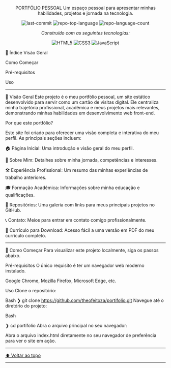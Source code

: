 <div id="top"></div>

<div align="center">

PORTFÓLIO PESSOAL
Um espaço pessoal para apresentar minhas habilidades, projetos e jornada na tecnologia.

<img alt="last-commit" src="https://img.shields.io/github/last-commit/SEU_USUARIO/SEU_REPOSITORIO?style=flat&logo=git&logoColor=white&color=0080ff"> <img alt="repo-top-language" src="https://img.shields.io/github/languages/top/theofeitoza/portifolio?style=flat&color=0080ff"> <img alt="repo-language-count" src="https://img.shields.io/github/languages/count/theofeitoza/portifolio?style=flat&color=0080ff">

<p><em>Construído com as seguintes tecnologias:</em></p> <img alt="HTML5" src="https://img.shields.io/badge/HTML5-E34F26.svg?style=flat&logo=HTML5&logoColor=white"> <img alt="CSS3" src="https://img.shields.io/badge/CSS3-1572B6.svg?style=flat&logo=CSS3&logoColor=white"> <img alt="JavaScript" src="https://img.shields.io/badge/JavaScript-F7DF1E.svg?style=flat&logo=JavaScript&logoColor=black">

</div>

📜 Índice
Visão Geral

Como Começar

Pré-requisitos

Uso

<hr>

🚀 Visão Geral
Este projeto é o meu portfólio pessoal, um site estático desenvolvido para servir como um cartão de visitas digital. Ele centraliza minha trajetória profissional, acadêmica e meus projetos mais relevantes, demonstrando minhas habilidades em desenvolvimento web front-end.

Por que este portfólio?

Este site foi criado para oferecer uma visão completa e interativa do meu perfil. As principais seções incluem:

🏠 Página Inicial: Uma introdução e visão geral do meu perfil.

👤 Sobre Mim: Detalhes sobre minha jornada, competências e interesses.

🛠️ Experiência Profissional: Um resumo das minhas experiências de trabalho anteriores.

🎓 Formação Acadêmica: Informações sobre minha educação e qualificações.

📂 Repositórios: Uma galeria com links para meus principais projetos no GitHub.

📞 Contato: Meios para entrar em contato comigo profissionalmente.

📄 Currículo para Download: Acesso fácil a uma versão em PDF do meu currículo completo.

<hr>

🏁 Como Começar
Para visualizar este projeto localmente, siga os passos abaixo.

Pré-requisitos
O único requisito é ter um navegador web moderno instalado.

Google Chrome, Mozilla Firefox, Microsoft Edge, etc.

Uso
Clone o repositório:

Bash
❯ git clone https://github.com/theofeitoza/portifolio.git
Navegue até o diretório do projeto:

Bash

❯ cd portifolio
Abra o arquivo principal no seu navegador:

Abra o arquivo index.html diretamente no seu navegador de preferência para ver o site em ação.

<hr>

<div align="left"> <a href="#top">⬆ Voltar ao topo</a> </div>

<hr>
